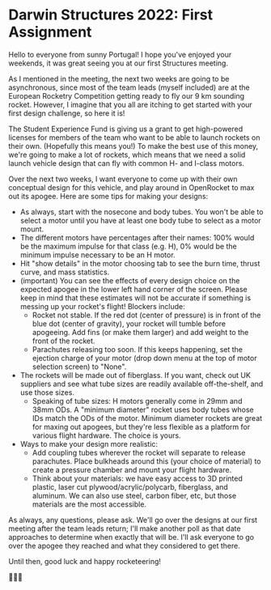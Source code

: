 # Darwin Structures 2022: First Assignment

Hello to everyone from sunny Portugal! I hope you've enjoyed your weekends,
it was great seeing you at our first Structures meeting.

As I mentioned in the meeting, the next two weeks are going to be asynchronous, 
since most of the team leads (myself included) are at the European Rocketry Competition 
getting ready to fly our 9 km sounding rocket. However, I imagine that you all are itching 
to get started with your first design challenge, so here it is! 

The Student Experience Fund is giving us a grant to get high-powered licenses
for members of the team who want to be able to launch rockets on their own. 
(Hopefully this means you!) To make the best use of this money, 
we're going to make a lot of rockets, which means that we need a solid launch vehicle design 
that can fly with common H- and I-class motors. 

Over the next two weeks, I want everyone to come up with their own conceptual design 
for this vehicle, and play around in OpenRocket to max out its apogee. 
Here are some tips for making your designs:

- As always, start with the nosecone and body tubes. 
    You won't be able to select a motor until you have at least one body tube 
    to select as a motor mount.
- The different motors have percentages after their names: 
    100% would be the maximum impulse for that class (e.g. H), 
    0% would be the minimum impulse necessary to be an H motor.
- Hit "show details" in the motor choosing tab to see the burn time,
    thrust curve, and mass statistics.
- (important) You can see the effects of every design choice on the 
    expected apogee in the lower left hand corner of the screen. Please keep 
    in mind that these estimates will not be accurate if something is messing 
    up your rocket's flight! Blockers include:
    - Rocket not stable. If the red dot (center of pressure) is in front of 
        the blue dot (center of gravity), your rocket will tumble before apogeeing. 
        Add fins (or make them larger) and add weight to the front of the rocket.
    - Parachutes releasing too soon. If this keeps happening, set the ejection 
        charge of your motor (drop down menu at the top of motor selection screen) to "None".
- The rockets will be made out of fiberglass. 
    If you want, check out UK suppliers and see what tube sizes are readily 
    available off-the-shelf, and use those sizes.
    - Speaking of tube sizes: H motors generally come in 29mm and 38mm ODs. 
        A "minimum diameter" rocket uses body tubes whose IDs match the ODs of the motor. 
        Minimum diameter rockets are great for maxing out apogees, 
        but they're less flexible as a platform for various flight hardware. 
        The choice is yours.
- Ways to make your design more realistic:
    - Add coupling tubes wherever the rocket will separate to release parachutes.
        Place bulkheads around this (your choice of material) to create a 
        pressure chamber and mount your flight hardware.
    - Think about your materials: we have easy access to 3D printed plastic,
        laser cut plywood/acrylic/polycarb, fiberglass, and aluminum.
        We can also use steel, carbon fiber, etc, but those materials are the most accessible.

As always, any questions, please ask.
We'll go over the designs at our first meeting after the team leads return;
I'll make another poll as that date approaches to determine when exactly that will be.
I'll ask everyone to go over the apogee they reached and what they considered to get there. 

Until then, good luck and happy rocketeering!

🚀🚀🚀
